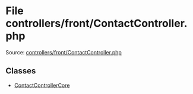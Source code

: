 File controllers/front/ContactController.php
=========

Source: [controllers/front/ContactController.php](https://github.com/PrestaShop/PrestaShop/blob/1.6.1.2/controllers/front/ContactController.php)


Classes
-------

* [ContactControllerCore](class.ContactControllerCore.md)

